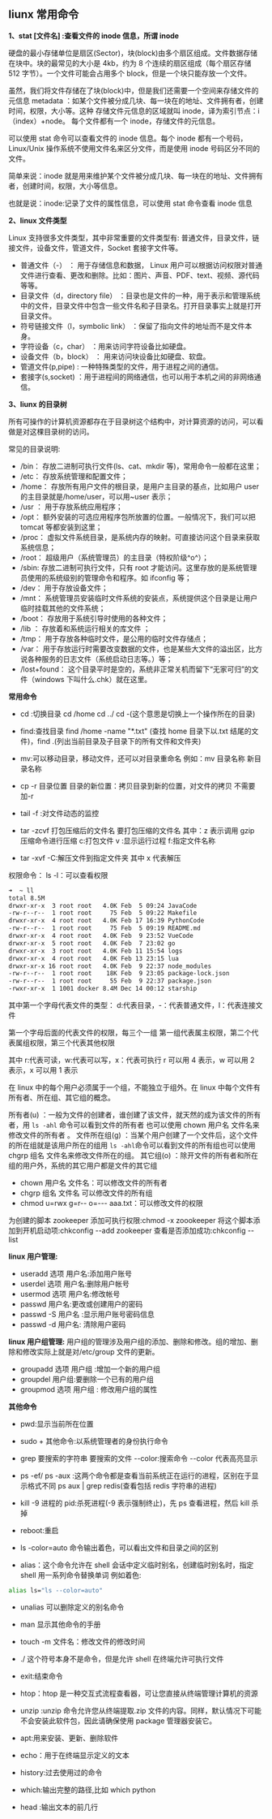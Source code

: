 ## liunx 常用命令

**1、stat [文件名] :查看文件的 inode 信息，所谓 inode**

硬盘的最小存储单位是扇区(Sector)，块(block)由多个扇区组成。文件数据存储在块中。块的最常见的大小是 4kb，约为 8 个连续的扇区组成（每个扇区存储 512 字节）。一个文件可能会占用多个 block，但是一个块只能存放一个文件。

虽然，我们将文件存储在了块(block)中，但是我们还需要一个空间来存储文件的 元信息 metadata ：如某个文件被分成几块、每一块在的地址、文件拥有者，创建时间，权限，大小等。这种 存储文件元信息的区域就叫 inode，译为索引节点：i（index）+node。 每个文件都有一个 inode，存储文件的元信息。

可以使用 stat 命令可以查看文件的 inode 信息。每个 inode 都有一个号码，Linux/Unix 操作系统不使用文件名来区分文件，而是使用 inode 号码区分不同的文件。

简单来说：inode 就是用来维护某个文件被分成几块、每一块在的地址、文件拥有者，创建时间，权限，大小等信息。

也就是说：inode:记录了文件的属性信息，可以使用 stat 命令查看 inode 信息

**2、linux 文件类型**

Linux 支持很多文件类型，其中非常重要的文件类型有: 普通文件，目录文件，链接文件，设备文件，管道文件，Socket 套接字文件等。

- 普通文件（-） ： 用于存储信息和数据， Linux 用户可以根据访问权限对普通文件进行查看、更改和删除。比如：图片、声音、PDF、text、视频、源代码等等。
- 目录文件（d，directory file） ：目录也是文件的一种，用于表示和管理系统中的文件，目录文件中包含一些文件名和子目录名。打开目录事实上就是打开目录文件。
- 符号链接文件（l，symbolic link） ：保留了指向文件的地址而不是文件本身。
- 字符设备（c，char） ：用来访问字符设备比如硬盘。
- 设备文件（b，block） ： 用来访问块设备比如硬盘、软盘。
- 管道文件(p,pipe) : 一种特殊类型的文件，用于进程之间的通信。
- 套接字(s,socket) ：用于进程间的网络通信，也可以用于本机之间的非网络通信。

**3、liunx 的目录树**

所有可操作的计算机资源都存在于目录树这个结构中，对计算资源的访问，可以看做是对这棵目录树的访问。

常见的目录说明:

- /bin： 存放二进制可执行文件(ls、cat、mkdir 等)，常用命令一般都在这里；
- /etc： 存放系统管理和配置文件；
- /home： 存放所有用户文件的根目录，是用户主目录的基点，比如用户 user 的主目录就是/home/user，可以用~user 表示；
- /usr ： 用于存放系统应用程序；
- /opt： 额外安装的可选应用程序包所放置的位置。一般情况下，我们可以把 tomcat 等都安装到这里；
- /proc： 虚拟文件系统目录，是系统内存的映射。可直接访问这个目录来获取系统信息；
- /root： 超级用户（系统管理员）的主目录（特权阶级^o^）；
- /sbin: 存放二进制可执行文件，只有 root 才能访问。这里存放的是系统管理员使用的系统级别的管理命令和程序。如 ifconfig 等；
- /dev： 用于存放设备文件；
- /mnt： 系统管理员安装临时文件系统的安装点，系统提供这个目录是让用户临时挂载其他的文件系统；
- /boot： 存放用于系统引导时使用的各种文件；
- /lib ： 存放着和系统运行相关的库文件 ；
- /tmp： 用于存放各种临时文件，是公用的临时文件存储点；
- /var： 用于存放运行时需要改变数据的文件，也是某些大文件的溢出区，比方说各种服务的日志文件（系统启动日志等。）等；
- /lost+found： 这个目录平时是空的，系统非正常关机而留下“无家可归”的文件（windows 下叫什么.chk）就在这里。

**常用命令**

- cd :切换目录 cd /home cd ../ cd -(这个意思是切换上一个操作所在的目录)
- find:查找目录 find /home -name "\*.txt" (查找 home 目录下以.txt 结尾的文件)，find .(列出当前目录及子目录下的所有文件和文件夹)
- mv:可以移动目录，移动文件，还可以对目录重命名
  例如：mv 目录名称 新目录名称
- cp -r 目录位置 目录的新位置：拷贝目录到新的位置，对文件的拷贝 不需要加-r
- tail -f :对文件动态的监控
- tar -zcvf 打包压缩后的文件名 要打包压缩的文件名
  其中：z 表示调用 gzip 压缩命令进行压缩 c:打包文件 v :显示运行过程 f:指定文件名称

- tar -xvf -C:解压文件到指定文件夹 其中 x 代表解压

权限命令：
ls -l：可以查看权限

```bash
➜  ~ ll
total 8.5M
drwxr-xr-x  3 root root   4.0K Feb  5 09:24 JavaCode
-rw-r--r--  1 root root     75 Feb  5 09:22 Makefile
drwxr-xr-x  4 root root   4.0K Feb 17 16:39 PythonCode
-rw-r--r--  1 root root     75 Feb  5 09:19 README.md
drwxr-xr-x  4 root root   4.0K Feb  9 23:52 VueCode
drwxr-xr-x  5 root root   4.0K Feb  7 23:02 go
drwxr-xr-x  3 root root   4.0K Feb 11 15:54 logs
drwxr-xr-x  4 root root   4.0K Feb 13 23:15 lua
drwxr-xr-x 16 root root   4.0K Feb  9 22:37 node_modules
-rw-r--r--  1 root root    18K Feb  9 23:05 package-lock.json
-rw-r--r--  1 root root     55 Feb  9 22:37 package.json
-rwxr-xr-x  1 1001 docker 8.4M Dec 14 00:12 starship
```

其中第一个字母代表文件的类型：
d:代表目录，-：代表普通文件，l：代表连接文件

第一个字母后面的代表文件的权限，每三个一组
第一组代表属主权限，第二个代表属组权限，第三个代表其他权限

其中 r:代表可读，w:代表可以写，x：代表可执行
r 可以用 4 表示，w 可以用 2 表示，x 可以用 1 表示

在 linux 中的每个用户必须属于一个组，不能独立于组外。在 linux 中每个文件有所有者、所在组、其它组的概念。

所有者(u) ：一般为文件的创建者，谁创建了该文件，就天然的成为该文件的所有者，用 `ls ‐ahl` 命令可以看到文件的所有者 也可以使用 chown 用户名 文件名来修改文件的所有者 。
文件所在组(g) ：当某个用户创建了一个文件后，这个文件的所在组就是该用户所在的组用 `ls ‐ahl`命令可以看到文件的所有组也可以使用 chgrp 组名 文件名来修改文件所在的组。
其它组(o) ：除开文件的所有者和所在组的用户外，系统的其它用户都是文件的其它组

- chown 用户名 文件名：可以修改文件的所有者
- chgrp 组名 文件名 可以修改文件的所有组
- chmod u=rwx g=r-- o=--- aaa.txt：可以修改文件的权限

为创建的脚本 zookeeper 添加可执行权限:chmod -x zoookeeper
将这个脚本添加到开机启动项:chkconfig --add zookeeper
查看是否添加成功:chkconfig --list

**linux 用户管理:**

- useradd 选项 用户名:添加用户账号
- userdel 选项 用户名:删除用户帐号
- usermod 选项 用户名:修改帐号
- passwd 用户名:更改或创建用户的密码
- passwd -S 用户名 :显示用户账号密码信息
- passwd -d 用户名: 清除用户密码

**linux 用户组管理:**
用户组的管理涉及用户组的添加、删除和修改。组的增加、删除和修改实际上就是对/etc/group 文件的更新。

- groupadd 选项 用户组 :增加一个新的用户组
- groupdel 用户组:要删除一个已有的用户组
- groupmod 选项 用户组 : 修改用户组的属性

**其他命令**

- pwd:显示当前所在位置
- sudo + 其他命令:以系统管理者的身份执行命令
- grep 要搜索的字符串 要搜索的文件 --color:搜索命令 --color 代表高亮显示
- ps -ef/ ps -aux :这两个命令都是查看当前系统正在运行的进程，区别在于显示格式不同
  ps aux | grep redis(查看包括 redis 字符串的进程)
- kill -9 进程的 pid:杀死进程(-9 表示强制终止)，先 ps 查看进程，然后 kill 杀掉
- reboot:重启

- ls -color=auto 命令输出着色，可以看出文件和目录之间的区别

- alias：这个命令允许在 shell 会话中定义临时别名，创建临时别名时，指定 shell 用一系列命令替换单词
  例如着色:

```bash
alias ls="ls --color=auto"
```

- unalias 可以删除定义的别名命令

- man 显示其他命令的手册
- touch -m 文件名：修改文件的修改时间
- ./ 这个符号本身不是命令，但是允许 shell 在终端允许可执行文件
- exit:结束命令
- htop：htop 是一种交互式流程查看器，可让您直接从终端管理计算机的资源
- unzip :unzip 命令允许您从终端提取.zip 文件的内容。同样，默认情况下可能不会安装此软件包，因此请确保使用 package 管理器安装它。
- apt:用来安装、更新、删除软件
- echo：用于在终端显示定义的文本
- history:过去使用过的命令
- which:输出完整的路径,比如 which python
- head :输出文本的前几行
